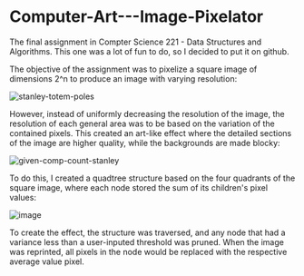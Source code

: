 # Computer-Art---Image-Pixelator

The final assignment in Compter Science 221 - Data Structures and Algorithms. This one was a lot of fun to do, so I decided to put it on github.

The objective of the assignment was to pixelize a square image of dimensions 2^n to produce an image with varying resolution:

![stanley-totem-poles](https://github.com/notreallyryan/Computer-Art---Image-Pixelator/assets/96549151/321f7b2d-5fca-4035-a5ba-521d9ee4937a)

However, instead of uniformly decreasing the resolution of the image, the resolution of each general area was to be based on the variation of the contained pixels. 
This created an art-like effect where the detailed sections of the image are higher quality, while the backgrounds are made blocky:

![given-comp-count-stanley](https://github.com/notreallyryan/Computer-Art---Image-Pixelator/assets/96549151/fcd961ce-1b12-42d6-b8f3-e5e9de21be3e)

To do this, I created a quadtree structure based on the four quadrants of the square image, where each node stored the sum of its children's pixel values:

![image](https://github.com/notreallyryan/Computer-Art---Image-Pixelator/assets/96549151/8d1b6d57-982a-4b82-aadf-d2ebc62ad31d)

To create the effect, the structure was traversed, and any node that had a variance less than a user-inputed threshold was pruned. When the image was reprinted, all pixels in the node would be replaced with the respective
average value pixel. 
